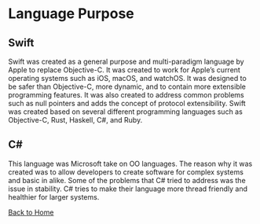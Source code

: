 # Language Purpose

## Swift
Swift was created as a general purpose and multi-paradigm language by Apple to replace Objective-C. It was created to work for Apple’s current operating systems such as iOS, macOS, and watchOS. It was designed to be safer than Objective-C, more dynamic, and to contain more extensible programming features. It was also created to address common problems such as null pointers and adds the concept of protocol extensibility. Swift was created based on several different programming languages such as Objective-C, Rust, Haskell, C#, and Ruby.

## C#
This language was Microsoft take on OO languages. The reason why it was created was to allow developers to create software for complex systems and basic in alike. Some of the problems that C# tried to address was the issue in stability. C# tries to make their language more thread friendly and healthier for larger systems.

[Back to Home](https://github.com/tljwvf/OOLanguageComparison/blob/master/README.md)
